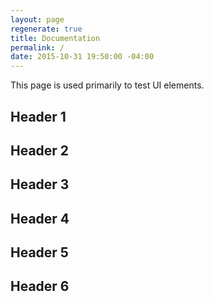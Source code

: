 ```yaml
---
layout: page
regenerate: true
title: Documentation
permalink: /
date: 2015-10-31 19:50:00 -04:00
---
```


This page is used primarily to test UI elements.

## Header 1

## Header 2

## Header 3

## Header 4

## Header 5

## Header 6
